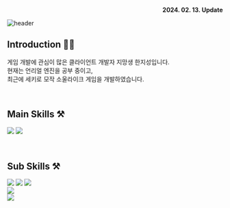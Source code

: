 <!--
**3jisung/3jisung** is a ✨ _special_ ✨ repository because its `README.md` (this file) appears on your GitHub profile.

Here are some ideas to get you started:

- 🔭 I’m currently working on ...
- 🌱 I’m currently learning ...
- 👯 I’m looking to collaborate on ...
- 🤔 I’m looking for help with ...
- 💬 Ask me about ...
- 📫 How to reach me: ...
- 😄 Pronouns: ...
- ⚡ Fun fact: ...
-->

<!-- 업데이트 -->
<p align="right"><b>2024. 02. 13. Update</b></p>

<!-- 헤더 -->
![header](https://capsule-render.vercel.app/api?type=waving&color=auto&height=300&section=header&text=Hello%20World!&desc=Jiseong's%20GitHub&fontSize=90&descSize=30&descAlignY=70&descAlign=67)

<!-- 소개 -->
## Introduction 👨‍💼
  <p>
    게임 개발에 관심이 많은 클라이언트 개발자 지망생 한지성입니다.</br>
    현재는 언리얼 엔진을 공부 중이고,</br>
    최근에 세키로 모작 소울라이크 게임을 개발하였습니다.</br>
  </p>
  </br>

<!-- 주로 사용하는 기술스택 -->
## Main Skills ⚒️
  <p>  
    <img src="https://img.shields.io/badge/Unreal Engine 5.1-0E1128?style=flat&logo=Unreal Engine&logoColor=white"/>
    <img src="https://img.shields.io/badge/C++-00599C?style=flat&logo=cplusplus&logoColor=white"/></br>
  </p>
  </br>
  
## Sub Skills ⚒️
  <p>
    <!-- 언어 -->
    <img src="https://img.shields.io/badge/Lua-2C2D72?style=flat&logo=Lua&logoColor=white"/>
    <img src="https://img.shields.io/badge/Java-007396?style=flat&logo=OpenJDK&logoColor=white"/>
    <img src="https://img.shields.io/badge/Python-3776AB?style=flat&logo=Python&logoColor=white"/></br>
    <!-- DBMS -->
    <img src="https://img.shields.io/badge/MySQL-4479A1?style=flat&logo=MySQL&logoColor=white"/></br>
    <!-- IDE -->
    <img src="https://img.shields.io/badge/Android%20Studio-3DDC84?style=flat&logo=AndroidStudio&logoColor=white"/></br>
  </p>
  </br>
